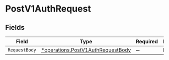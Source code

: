 # PostV1AuthRequest


## Fields

| Field                                                                                 | Type                                                                                  | Required                                                                              | Description                                                                           |
| ------------------------------------------------------------------------------------- | ------------------------------------------------------------------------------------- | ------------------------------------------------------------------------------------- | ------------------------------------------------------------------------------------- |
| `RequestBody`                                                                         | [*operations.PostV1AuthRequestBody](../../models/operations/postv1authrequestbody.md) | :heavy_minus_sign:                                                                    | N/A                                                                                   |